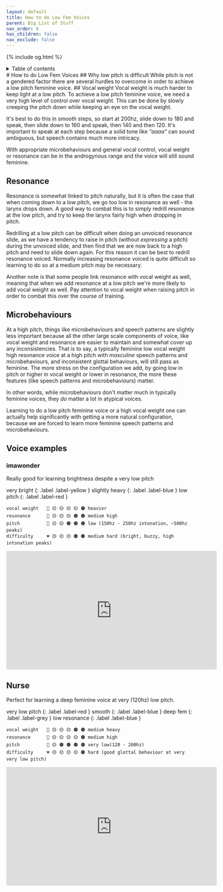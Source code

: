 ```yaml
---
layout: default
title: How to do Low Fem Voices
parent: Big List of Stuff
nav_order: 8
has_children: false
nav_exclude: false
---
```

{% include og.html %}
<details closed markdown="block">
  <summary>
    Table of contents
  </summary>
{: .text-delta }
1. TOC
{:toc}
</details>
# How to do Low Fem Voices
## Why low pitch is difficult
While pitch is not a gendered factor there are several hurdles to overcome in order to achieve a low pitch feminine voice.
## Vocal weight
Vocal weight is much harder to keep light at a low pitch. To achieve a low pitch feminine voice, we need a very high level of control over vocal weight.
This can be done by slowly creeping the pitch down while keeping an eye on the vocal weight.

It's best to do this in smooth steps, so start at 200hz, slide down to 180 and speak, then slide down to 160 and speak, then 140 and then 120. It's important to speak at each step because a solid tone like _"aaaa"_ can sound ambiguous, but speech contains much more intricacy.

With appropriate microbehaviours and general vocal control, vocal weight or resonance can be in the androgynous range and the voice will still sound feminine.

## Resonance
Resonance is somewhat linked to pitch naturally, but it is often the case that when coming down to a low pitch, we go too low in resonance as well - the larynx drops down.
A good way to combat this is to simply redrill resonance at the low pitch, and try to keep the larynx fairly high when dropping in pitch.

Redrilling at a low pitch can be difficult when doing an unvoiced resonance slide, as we have a tendency to raise in pitch (without _expressing_ a pitch) during the unvoiced slide, and then find that we are now back to a high pitch and need to slide down again. For this reason it can be best to redrill resonance voiced. Normally increasing resonance voiced is quite difficult so learning to do so at a medium pitch may be necessary.

Another note is that some people link resonance with vocal weight as well, meaning that when we add resonance at a low pitch we're more likely to add vocal weight as well. Pay attention to vocal weight when raising pitch in order to combat this over the course of training.

## Microbehaviours
At a high pitch, things like microbehaviours and speech patterns are slightly less important because all the other large scale components of voice, like vocal weight and resonance are easier to maintain and somewhat cover up any inconsistencies. That is to say, a typically feminine low vocal weight high resonance voice at a high pitch with _masculine_ speech patterns and microbehaviours, and inconsistent glottal behaviours, will still pass as feminine. The more stress on the configuration we add, by going low in pitch or higher in vocal weight or lower in resonance, the more these features (like speech patterns and microbehaviours) matter.

In other words, while microbehaviours don't matter much in typically feminine voices, they _do_ matter a lot in atypical voices.

Learning to do a low pitch feminine voice or a high vocal weight one can actually help significantly with getting a more natural configuration, because we are forced to learn more feminine speech patterns and microbehaviours.

## Voice examples

### imawonder
Really good for learning brightness despite a very low pitch

very bright
{: .label .label-yellow }
slightly heavy
{: .label .label-blue }
low pitch
{: .label .label-red }
```
vocal weight   🥁 🟡 🟡 🟡 🟡 🟤 heavier
resonance      🎻 🟡 🟡 🟡 🟤 🟤 medium high
pitch          🎵 🟡 🟡 🟤 🟤 🟤 low (150hz - 250hz intonation, ~500hz peaks)
difficulty     💔 🟡 🟡 🟡 🟤 🟤 medium hard (bright, buzzy, high intonation peaks)
```
<p align="left">
  <iframe width="560" height="315" src="https://www.youtube.com/embed/fmgoaFjsqt4?start=4409" title="YouTube video player" frameborder="0" allow="accelerometer; autoplay; clipboard-write; encrypted-media; gyroscope; picture-in-picture" allowfullscreen></iframe>
</p>

## Nurse
Perfect for learning a deep feminine voice at very (120hz) low pitch.

very low pitch
{: .label .label-red }
smooth
{: .label .label-blue }
deep fem
{: .label .label-grey }
low resonance
{: .label .label-blue }
```
vocal weight   🥁 🟡 🟡 🟡 🟤 🟤 medium heavy
resonance      🎻 🟡 🟡 🟡 🟡 🟤 medium high
pitch          🎵 🟡 🟤 🟤 🟤 🟤 very low(120 - 200hz)
difficulty     💔 🟡 🟡 🟡 🟡 🟤 hard (good glottal behaviour at very very low pitch)
```
<p align="left">
  <iframe width="560" height="315" src="https://www.youtube.com/embed/3u6snmQNTRQ" title="YouTube video player" frameborder="0" allow="accelerometer; autoplay; clipboard-write; encrypted-media; gyroscope; picture-in-picture" allowfullscreen></iframe>
</p>

